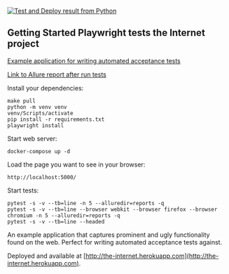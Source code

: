 [![Test and Deploy result from Python](https://github.com/vgoroshenko/plwrt_py_auto/actions/workflows/py_env.yml/badge.svg?branch=main)](https://github.com/vgoroshenko/plwrt_py_auto/actions/workflows/py_env.yml)
## Getting Started Playwright tests the Internet project


[Example application for writing automated acceptance tests](http://the-internet.herokuapp.com)

[Link to Allure report after run tests](https://vgoroshenko.github.io/plwrt_py_auto)

Install your dependencies:

    make pull
    python -m venv venv
    venv/Scripts/activate
    pip install -r requirements.txt
    playwright install

Start web server:

    docker-compose up -d

Load the page you want to see in your browser:

    http://localhost:5000/

Start tests:

    pytest -s -v --tb=line -n 5 --alluredir=reports -q     
    pytest -s -v --tb=line --browser webkit --browser firefox --browser chromium -n 5 --alluredir=reports -q  
    pytest -s -v --tb=line --headed


An example application that captures prominent and ugly functionality found on the web. Perfect for writing automated acceptance tests against.

Deployed and available at [http://the-internet.herokuapp.com](http://the-internet.herokuapp.com).